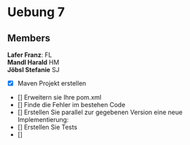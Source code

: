# Uebung 7

## Members

**Lafer Franz**: FL  
**Mandl Harald** HM   
**Jöbsl Stefanie** SJ

- [x] Maven Projekt erstellen
- [] Erweitern sie Ihre pom.xml
- [] Finde die Fehler im bestehen Code
- [] Erstellen Sie parallel zur gegebenen Version eine neue Implementierung:
- [] Erstellen Sie Tests
- [] 

